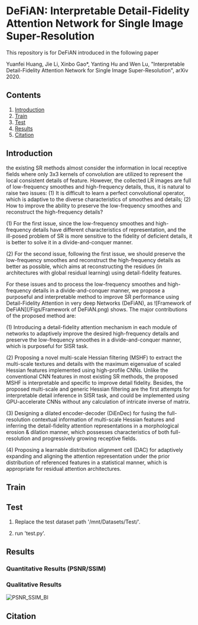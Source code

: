 # DeFiAN: Interpretable Detail-Fidelity Attention Network for Single Image Super-Resolution
This repository is for DeFiAN introduced in the following paper

Yuanfei Huang, Jie Li, Xinbo Gao*, Yanting Hu and Wen Lu, "Interpretable Detail-Fidelity Attention Network for Single Image Super-Resolution", arXiv 2020.

## Contents
1. [Introduction](#introduction)
2. [Train](#train)
3. [Test](#test)
4. [Results](#results)
5. [Citation](#citation)

## Introduction
the existing SR methods almost consider the information in local receptive fields where only 3x3 kernels of convolution are utilized to represent the local consistent details of feature. However, the collected LR images are full of low-frequency smoothes and high-frequency details, thus, it is natural to raise two issues: (1) It is difficult to learn a perfect convolutional operator, which is adaptive to the diverse characteristics of smoothes and details; (2) How to improve the ability to preserve the low-frequency smoothes and reconstruct the high-frequency details?

(1) For the first issue, since the low-frequency smoothes and high-frequency details have different characteristics of representation, and the ill-posed problem of SR is more sensitive to the fidelity of deficient details, it is better to solve it in a divide-and-conquer manner.

(2) For the second issue, following the first issue, we should preserve the low-frequency smoothes and reconstruct the high-frequency details as better as possible, which aims at reconstructing the residues (in architectures with global residual learning) using detail-fidelity features.

For these issues and to process the low-frequency smoothes and high-frequency details in a divide-and-conquer manner, we propose a purposeful and interpretable method to improve SR performance using Detail-Fidelity Attention in very deep Networks (DeFiAN), as ![Framework of DeFiAN](/Figs/Framework of DeFiAN.png) shows. The major contributions of the proposed method are:

(1) Introducing a detail-fidelity attention mechanism in each module of networks to adaptively improve the desired high-frequency details and preserve the low-frequency smoothes in a divide-and-conquer manner, which is purposeful for SISR task.

(2) Proposing a novel multi-scale Hessian filtering (MSHF) to extract the multi-scale textures and details with the maximum eigenvalue of scaled Hessian features implemented using high-profile CNNs. Unlike the conventional CNN features in most existing SR methods, the proposed MSHF is interpretable and specific to improve detail fidelity. Besides, the proposed multi-scale and generic Hessian filtering are the first attempts for interpretable detail inference in SISR task, and could be implemented using GPU-accelerate CNNs without any calculation of intricate inverse of matrix.

(3) Designing a dilated encoder-decoder (DiEnDec) for fusing the full-resolution contextual information of multi-scale Hessian features and inferring the detail-fidelity attention representations in a morphological erosion & dilation manner, which possesses characteristics of both full-resolution and progressively growing receptive fields.

(4) Proposing a learnable distribution alignment cell (DAC) for adaptively expanding and aligning the attention representation under the prior distribution of referenced features in a statistical manner, which is appropriate for residual attention architectures.


## Train

## Test
1. Replace the test dataset path '/mnt/Datasets/Test/'.

2. run 'test.py'.

## Results
### Quantitative Results (PSNR/SSIM)


### Qualitative Results
![PSNR_SSIM_BI](/Figs/psnr_bi_1.PNG)

## Citation

